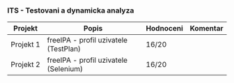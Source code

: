 ### ITS - Testovani a dynamicka analyza
| Projekt | Popis | Hodnoceni | Komentar
| ------ | ------ | ------ | ------
|Projekt&nbsp;1|freeIPA - profil uzivatele (TestPlan)|16/20|
|Projekt&nbsp;2|freeIPA - profil uzivatele (Selenium)|16/20|
